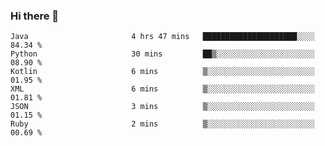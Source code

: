 ### Hi there 👋

<!--START_SECTION:waka-->

```text
Java                       4 hrs 47 mins   █████████████████████░░░░   84.34 %
Python                     30 mins         ██▒░░░░░░░░░░░░░░░░░░░░░░   08.90 %
Kotlin                     6 mins          ▒░░░░░░░░░░░░░░░░░░░░░░░░   01.95 %
XML                        6 mins          ▒░░░░░░░░░░░░░░░░░░░░░░░░   01.81 %
JSON                       3 mins          ▒░░░░░░░░░░░░░░░░░░░░░░░░   01.15 %
Ruby                       2 mins          ▒░░░░░░░░░░░░░░░░░░░░░░░░   00.69 %
```

<!--END_SECTION:waka-->

<!--
**jerry-shao/jerry-shao** is a ✨ _special_ ✨ repository because its `README.md` (this file) appears on your GitHub profile.

Here are some ideas to get you started:

- 🔭 I’m currently working on ...
- 🌱 I’m currently learning ...
- 👯 I’m looking to collaborate on ...
- 🤔 I’m looking for help with ...
- 💬 Ask me about ...
- 📫 How to reach me: ...
- 😄 Pronouns: ...
- ⚡ Fun fact: ...
-->
